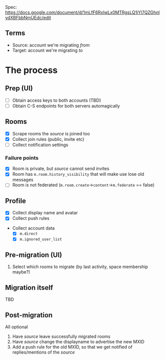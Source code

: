 Spec: https://docs.google.com/document/d/1mLfF6RxlwLx0MTRgsLQ1iYl7QZGhnlydXBFbbNmUEdc/edit

## Terms

- Source: account we're migrating *from*
- Target: account we're migrating *to*

# The process

## Prep (UI)

- [ ] Obtain access keys to both accounts (TBD)
- [ ] Obtain C-S endpoints for both servers automagically

## Rooms

- [x] Scrape rooms the *source* is joined too
- [x] Collect join rules (public, invite etc)
- [ ] Collect notification settings

### Failure points

- [x] Room is private, but *source* cannot send invites
- [x] Room has `m.room.history_visibility` that will make use lose old messages
- [ ] Room is not federated (`m.room.create`->`content`->`m.federate` == false)

## Profile

- [x] Collect display name and avatar
- [x] Collect push rules
- Collect account data
  - [x] `m.direct`
  - [x] `m.ignored_user_list`

## Pre-migration (UI)

1. Select which rooms to migrate (by last activity, space membership maybe?)
  
## Migration itself

TBD

## Post-migration

All optional

1. Have *source* leave successfully migrated rooms
1. Have *source* change the displayname to advertise the new MXID
1. Add a push rule for the old MXID, so that we get notified of replies/mentions of the *source*
